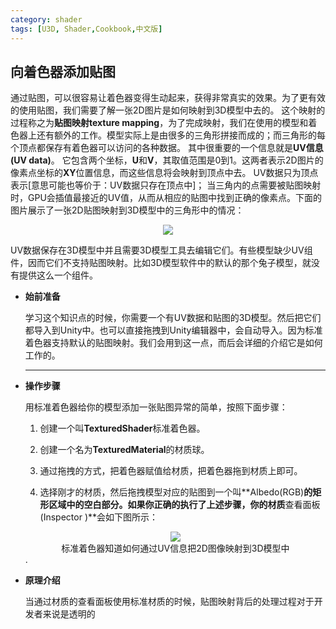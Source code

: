 ```yaml
---
category: shader
tags: [U3D, Shader,Cookbook,中文版]
---
```



## 向着色器添加贴图 <span id = "ATTS"></span>

通过贴图，可以很容易让着色器变得生动起来，获得非常真实的效果。为了更有效的使用贴图，我们需要了解一张2D图片是如何映射到3D模型中去的。 这个映射的过程称之为**贴图映射texture mapping**，为了完成映射，我们在使用的模型和着色器上还有额外的工作。模型实际上是由很多的三角形拼接而成的；而三角形的每个顶点都保存有着色器可以访问的各种数据。 其中很重要的一个信息就是**UV信息 (UV data)**。 它包含两个坐标，**U**和**V**，其取值范围是0到1。这两者表示2D图片的像素点坐标的**XY**位置信息，而这些信息将会映射到顶点中去。 UV数据只为顶点表示[意思可能也等价于：UV数据只存在顶点中]； 当三角内的点需要被贴图映射时，GPU会插值最接近的UV值，从而从相应的贴图中找到正确的像素点。下面的图片展示了一张2D贴图映射到3D模型中的三角形中的情况：

  <div align="center"><img src="https://linkliu.github.io/tech-landscape/assets/img/shader_book/diagram12.png"/></div>

UV数据保存在3D模型中并且需要3D模型工具去编辑它们。有些模型缺少UV组件，因而它们不支持贴图映射。比如3D模型软件中的默认的那个兔子模型，就没有提供这么一个组件。

- **始前准备**<span id="ATTS_getting_ready"></span>

  学习这个知识点的时候，你需要一个有UV数据和贴图的3D模型。然后把它们都导入到Unity中。也可以直接拖拽到Unity编辑器中，会自动导入。因为标准着色器支持默认的贴图映射。我们会用到这一点，而后会详细的介绍它是如何工作的。
  
  ***


- **操作步骤**<span id = "ATTS_how_to_do_it">

  用标准着色器给你的模型添加一张贴图异常的简单，按照下面步骤：
  1. 创建一个叫**TexturedShader**标准着色器。
  
  2. 创建一个名为**TexturedMaterial**的材质球。
  
  3. 通过拖拽的方式，把着色器赋值给材质，把着色器拖到材质上即可。
  
  4. 选择刚才的材质，然后拖拽模型对应的贴图到一个叫**Albedo(RGB)**的矩形区域中的空白部分。如果你正确的执行了上述步骤，你的材质**查看面板(Inspector )**会如下图所示：
  
    <div align="center"><img src="https://linkliu.github.io/tech-landscape/assets/img/shader_book/diagram13.jpg"/></div>
    <div align="center">标准着色器知道如何通过UV信息把2D图像映射到3D模型中</div>.

- **原理介绍**

  当通过材质的查看面板使用标准材质的时候，贴图映射背后的处理过程对于开发者来说是透明的